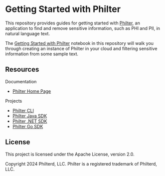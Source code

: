 # Getting Started with Philter

This repository provides guides for getting started with [Philter](https://www.mtnfog.com/products/philter/), an application to find and remove sensitive information, such as PHI and PII, in natural language text.

The [Getting Started with Philter](https://github.com/mtnfog/philter-getting-started/blob/master/Getting%20Started%20with%20Philter.ipynb) notebook in this repository will walk you through creating an instance of Philter in your cloud and filtering sensitive information from some sample text.

## Resources

Documentation

* [Philter Home Page](https://www.philterd.io/philter/)

Projects

* [Philter CLI](https://github.com/philterd/philter-cli)
* [Philter Java SDK](https://github.com/philterd/philter-sdk-java)
* [Philter .NET SDK](https://github.com/philterd/philter-sdk-net)
* [Philter Go SDK](https://github.com/philterd/philter-sdk-golang)

## License

This project is licensed under the Apache License, version 2.0.

Copyright 2024 Philterd, LLC.
Philter is a registered trademark of Philterd, LLC.
